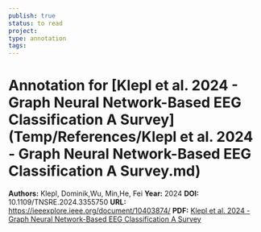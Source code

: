 ```yaml
---
publish: true
status: to read
project:
type: annotation
tags:
---
```

# Annotation for [Klepl et al. 2024 - Graph Neural Network-Based EEG Classification A Survey](Temp/References/Klepl et al. 2024 - Graph Neural Network-Based EEG Classification A Survey.md)

**Authors:** Klepl, Dominik,Wu, Min,He, Fei
**Year:** 2024
**DOI:** 10.1109/TNSRE.2024.3355750
**URL:** https://ieeexplore.ieee.org/document/10403874/
**PDF:** [Klepl et al. 2024 - Graph Neural Network-Based EEG Classification A Survey](Papers/PDFs/Klepl%20et%20al.%202024%20-%20Graph%20Neural%20Network-Based%20EEG%20Classification%20A%20Survey.pdf)
